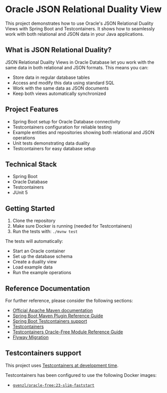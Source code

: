 # Oracle JSON Relational Duality View

This project demonstrates how to use Oracle's JSON Relational Duality Views with Spring Boot and Testcontainers.
It shows how to seamlessly work with both relational and JSON data in your Java applications.

## What is JSON Relational Duality?

JSON Relational Duality Views in Oracle Database let you work with the same data in both relational and JSON formats.
This means you can:

- Store data in regular database tables
- Access and modify this data using standard SQL
- Work with the same data as JSON documents
- Keep both views automatically synchronized

## Project Features

- Spring Boot setup for Oracle Database connectivity
- Testcontainers configuration for reliable testing
- Example entities and repositories showing both relational and JSON operations
- Unit tests demonstrating data duality
- Testcontainers for easy database setup

## Technical Stack

- Spring Boot
- Oracle Database
- Testcontainers
- JUnit 5

## Getting Started

1. Clone the repository
2. Make sure Docker is running (needed for Testcontainers)
3. Run the tests with: `./mvnw test`

The tests will automatically:

- Start an Oracle container
- Set up the database schema
- Create a duality view
- Load example data
- Run the example operations

## Reference Documentation

For further reference, please consider the following sections:

* [Official Apache Maven documentation](https://maven.apache.org/guides/index.html)
* [Spring Boot Maven Plugin Reference Guide](https://docs.spring.io/spring-boot/3.4.0/maven-plugin)
* [Spring Boot Testcontainers support](https://docs.spring.io/spring-boot/3.4.0/reference/testing/testcontainers.html#testing.testcontainers)
* [Testcontainers](https://java.testcontainers.org/)
* [Testcontainers Oracle-Free Module Reference Guide](https://java.testcontainers.org/modules/databases/oraclefree/)
* [Flyway Migration](https://docs.spring.io/spring-boot/3.4.0/how-to/data-initialization.html#howto.data-initialization.migration-tool.flyway)

## Testcontainers support

This project
uses [Testcontainers at development time](https://docs.spring.io/spring-boot/3.4.0/reference/features/dev-services.html#features.dev-services.testcontainers).

Testcontainers has been configured to use the following Docker images:

* [`gvenzl/oracle-free:23-slim-faststart`](https://hub.docker.com/r/gvenzl/oracle-free)

